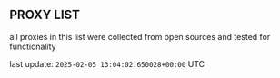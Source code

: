 ## PROXY LIST

all proxies in this list were collected from open sources and tested for functionality

last update: `2025-02-05 13:04:02.650028+00:00` UTC